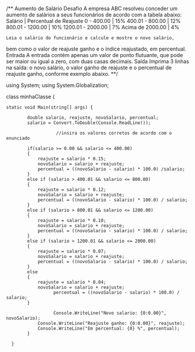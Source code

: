 /**
Aumento de Salário
 Desafio
    A empresa ABC resolveu conceder um aumento de salários a seus 
 funcionários de acordo com a tabela abaixo:
 Salário            |       Percentual de Reajuste
 0 - 400.00         |       15%
 400.01 - 800.00    |       12%
 800.01 - 1200.00   |       10%
 1200.01 - 2000.00  |       7%
 Acima de 2000.00   |       4%

    Leia o salário do funcionário e calcule e mostre o novo salário, 
 bem como o valor de reajuste ganho e o índice reajustado, em percentual.
 Entrada
    A entrada contém apenas um valor de ponto flutuante, que pode ser maior 
 ou igual a zero, com duas casas decimais.
 Saída
    Imprima 3 linhas na saída: o novo salário, o valor ganho de reajuste e o 
 percentual de reajuste ganho, conforme exemplo abaixo.
**/

using System; 
using System.Globalization;

class minhaClasse {

    static void Main(string[] args) { 

            double salario, reajuste, novoSalario, percentual;
            salario = Convert.ToDouble(Console.ReadLine());
          
                       //insira os valores corretos de acordo com o enunciado

            if(salario >= 0.00 && salario <= 400.00)
            {
                reajuste = salario * 0.15; 
                novoSalario = salario + reajuste;
                percentual = ((novoSalario - salario) * 100.0) /salario;
            }
            else if (salario > 400.01 && salario <= 800.00)
            {
                reajuste = salario * 0.12;
                novoSalario = salario + reajuste;
                percentual = ((novoSalario - salario) * 100.0) / salario;
            }
            else if (salario > 800.01 && salario <= 1200.00)
            {
                reajuste = salario * 0.10;
                novoSalario = salario + reajuste;
                percentual = ((novoSalario - salario) * 100.0) / salario;
            }
            else if (salario > 1200.01 && salario <= 2000.00)
            {
                reajuste = salario * 0.07;
                novoSalario = salario + reajuste;
                percentual = ((novoSalario - salario) * 100.0) / salario;
            }
            else 
            {
                reajuste = salario * 0.04;
                novoSalario = salario + reajuste;
			          percentual = ((novoSalario - salario) * 100.0) / salario;
            }
			          
			          Console.WriteLine("Novo salario: {0:0.00}", novoSalario);
                Console.WriteLine("Reajuste ganho: {0:0.00}", reajuste);
                Console.WriteLine("Em percentual: {0} %", percentual);
            }

      }
